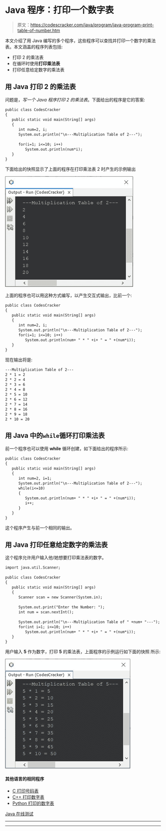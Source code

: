 # Java 程序：打印一个数字表

> 原文：<https://codescracker.com/java/program/java-program-print-table-of-number.htm>

本文介绍了用 Java 编写的多个程序，这些程序可以查找并打印一个数字的乘法表。本文涵盖的程序列表包括:

*   打印 2 的乘法表
*   在循环时使用**打印乘法表**
*   打印任意给定数字的乘法表

## 用 Java 打印 2 的乘法表

问题是，*写一个 Java 程序打印 2 的乘法表*。下面给出的程序是它的答案:

```
public class CodesCracker
{
   public static void main(String[] args)
   {
      int num=2, i;
      System.out.println("\n---Multiplication Table of 2---");

      for(i=1; i<=10; i++)
         System.out.println(num*i);
   }
}
```

下面给出的快照显示了上面的程序在打印乘法表 2 时产生的示例输出

![java program print multiplication table of 2](img/0f3fff9538b05380a0e9ee9b223c6ac5.png)

上面的程序也可以用这种方式编写，以产生交互式输出，比前一个:

```
public class CodesCracker
{
   public static void main(String[] args)
   {
      int num=2, i;
      System.out.println("\n---Multiplication Table of 2---");
      for(i=1; i<=10; i++)
         System.out.println(num+ " * " +i+ " = " +(num*i));
   }
}
```

现在输出将是:

```
---Multiplication Table of 2---
2 * 1 = 2
2 * 2 = 4
2 * 3 = 6
2 * 4 = 8
2 * 5 = 10
2 * 6 = 12
2 * 7 = 14
2 * 8 = 16
2 * 9 = 18
2 * 10 = 20
```

## 用 Java 中的`while`循环打印乘法表

前一个程序也可以使用 **while** 循环创建，如下面给出的程序所示:

```
public class CodesCracker
{
   public static void main(String[] args)
   {
      int num=2, i=1;
      System.out.println("\n---Multiplication Table of 2---");
      while(i<=10)
      {
         System.out.println(num+ " * " +i+ " = " +(num*i));
         i++;
      }
   }
}
```

这个程序产生与前一个相同的输出。

## 用 Java 打印任意给定数字的乘法表

这个程序允许用户输入他/她想要打印乘法表的数字。

```
import java.util.Scanner;

public class CodesCracker
{
   public static void main(String[] args)
   {
      Scanner scan = new Scanner(System.in);

      System.out.print("Enter the Number: ");
      int num = scan.nextInt();

      System.out.println("\n---Multiplication Table of " +num+ "---");
      for(int i=1; i<=10; i++)
         System.out.println(num+ " * " +i+ " = " +(num*i));
   }
}
```

用户输入 **5** 作为数字，打印 **5** 的乘法表，上面程序的示例运行如下面的快照 所示:

![java print multiplication table of given number](img/e1cb66631105fe52fa9f5d65c9c3a985.png)

#### 其他语言的相同程序

*   [C 打印号码表](/c/program/c-program-print-table-of-number.htm)
*   [C++ 打印数字表](/cpp/program/cpp-program-print-table-of-number.htm)
*   [Python 打印的数字表](/python/program/python-program-print-multiplication-table.htm)

[Java 在线测试](/exam/showtest.php?subid=1)

* * *

* * *